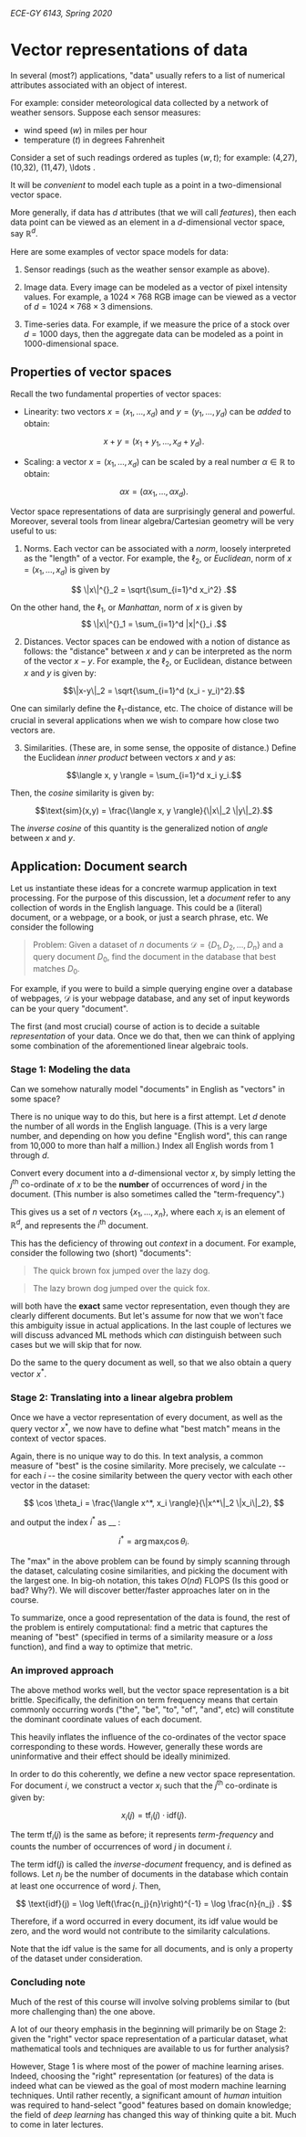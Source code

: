 _ECE-GY 6143, Spring 2020_

# Vector representations of data

In several (most?) applications, "data" usually refers to a list of numerical attributes associated with an object of interest.

For example: consider meteorological data collected by a network of weather sensors. Suppose each sensor measures:

- wind speed ($w$) in miles per hour
- temperature ($t$) in degrees Fahrenheit

Consider a set of such readings ordered as tuples $(w,t)$; for example: (4,27), (10,32), (11,47), \ldots .

It will be *convenient* to model each tuple as a point in a two-dimensional vector space.

More generally, if data has $d$ attributes (that we will call *features*), then each data point can be viewed as an element in a $d$-dimensional vector space, say $\mathbb{R}^d$.

Here are some examples of vector space models for data:

  1. Sensor readings (such as the weather sensor example as above).

  2. Image data. Every image can be modeled as a vector of pixel intensity values. For example, a $1024 \times 768$ RGB image can be viewed as a vector of $d = 1024 \times 768 \times 3$ dimensions.

  3. Time-series data. For example, if we measure the price of a stock over $d = 1000$ days, then the aggregate data can be modeled as a point in 1000-dimensional space.

## Properties of vector spaces

Recall the two fundamental properties of vector spaces:

* Linearity: two vectors $x = (x_1, \ldots, x_d)$ and $y = (y_1, \ldots, y_d)$ can be *added* to obtain:

$$x + y = (x_1 + y_1, \ldots, x_d + y_d).$$

* Scaling: a vector $x = (x_1, \ldots, x_d)$ can be scaled by a real number $\alpha \in \mathbb{R}$ to obtain:

$$\alpha x = (\alpha x_1, \ldots, \alpha x_d).$$

Vector space representations of data are surprisingly general and powerful. Moreover, several tools from linear algebra/Cartesian geometry will be very useful to us:

  1. Norms. Each vector can be associated with a *norm*, loosely interpreted as the "length" of a vector. For example, the $\ell_2$, or *Euclidean*, norm of $x = (x_1, \ldots, x_d)$ is given by

  $$ \|x\|^{}_2 = \sqrt{\sum_{i=1}^d x_i^2} .$$

  On the other hand, the $\ell_1$, or *Manhattan*, norm of $x$ is given by
  $$ \|x\|^{}_1 = \sum_{i=1}^d |x|^{}_i .$$

  2. Distances. Vector spaces can be endowed with a notion of distance as follows: the "distance" between $x$ and $y$ can be interpreted as the norm of the vector $x-y$. For example, the $\ell_2$, or Euclidean, distance between $x$ and $y$ is given by:

  $$\|x-y\|_2 = \sqrt{\sum_{i=1}^d (x_i - y_i)^2}.$$

  One can similarly define the $\ell_1$-distance, etc. The choice of distance will be crucial in several applications when we wish to compare how close two vectors are.

  3. Similarities. (These are, in some sense, the opposite of distance.) Define the Euclidean *inner product* between vectors $x$ and $y$ as:

  $$\langle x, y \rangle = \sum_{i=1}^d x_i y_i.$$

  Then, the *cosine* similarity is given by:

  $$\text{sim}(x,y) =  \frac{\langle x, y \rangle}{\|x\|_2 \|y\|_2}.$$

  The _inverse cosine_ of this quantity is the generalized notion of *angle* between $x$ and $y$.

## Application: Document search

Let us instantiate these ideas for a concrete warmup application in text processing. For the purpose of this discussion, let a *document* refer to any collection of words in the English language. This could be a (literal) document, or a webpage, or a book, or just a search phrase, etc. We consider the following

> Problem: Given a dataset of $n$ documents $\mathcal{D} = \{D_1, D_2, \ldots, D_n\}$ and a query document $D_0$, find the document in the database that best matches $D_0$.

For example, if you were to build a simple querying engine over a database of webpages, $\mathcal{D}$ is your webpage database, and any set of input keywords can be your query "document".

The first (and most crucial) course of action is to decide a suitable *representation* of your data. Once we do that, then we can think of applying some combination of the aforementioned linear algebraic tools.

### Stage 1: Modeling the data

Can we somehow naturally model "documents" in English as "vectors" in some space?

There is no unique way to do this, but here is a first attempt. Let $d$ denote the number of all words in the English language. (This is a very large number, and depending on how you define "English word", this can range from 10,000 to more than half a million.) Index all English words from 1 through $d$.

Convert every document into a $d$-dimensional vector $x$, by simply letting the $j^\textrm{th}$ co-ordinate of $x$ to be the **number** of occurrences of word $j$ in the document. (This number is also sometimes called the "term-frequency".)

This gives us a set of $n$ vectors $\{x_1, \ldots, x_n\}$, where each $x_i$ is an element of $\mathbb{R}^d$, and represents the $i^\textrm{th}$ document.

This has the deficiency of throwing out *context* in a document. For example, consider the following two (short) "documents":

> The quick brown fox jumped over the lazy dog.

> The lazy brown dog jumped over the quick fox.

will both have the **exact** same vector representation, even though they are clearly different documents. But let's assume for now that we won't face this ambiguity issue in actual applications. In the last couple of lectures we will discuss advanced ML methods which *can* distinguish between such cases but we will skip that for now.

Do the same to the query document as well, so that we also obtain a query vector $x^*$.

### Stage 2: Translating into a linear algebra problem

Once we have a vector representation of every document, as well as the query vector $x^*$, we now have to define what "best match" means in the context of vector spaces.

Again, there is no unique way to do this. In text analysis, a common measure of "best" is the cosine similarity. More precisely, we calculate -- for each $i$ -- the cosine similarity between the query vector with each other vector in the dataset:

$$
\cos \theta_i = \frac{\langle x^*, x_i \rangle}{\|x^*\|_2 \|x_i\|_2},
$$

and output the index $i^*$ as __ :

$$
i^* = \arg \max_i \cos \theta_i .
$$

The "max" in the above problem can be found by simply scanning through the dataset, calculating cosine similarities, and picking the document with the largest one. In big-oh notation, this takes $O(nd)$ FLOPS (Is this good or bad? Why?). We will discover better/faster approaches later on in the course.

To summarize, once a good representation of the data is found, the rest of the problem is entirely computational: find a metric that captures the meaning of "best" (specified in terms of a similarity measure or a *loss* function), and find a way to optimize that metric.

### An improved approach

The above method works well, but the vector space representation is a bit brittle. Specifically, the definition on term frequency means that certain commonly occurring words ("the", "be", "to", "of", "and", etc) will constitute the dominant coordinate values of each document.

This heavily inflates the influence of the co-ordinates of the vector space corresponding to these words. However, generally these words are uninformative and their effect should be ideally minimized.

In order to do this coherently, we define a new vector space representation. For document $i$, we construct a vector $x_i$ such that the $j^\textrm{th}$ co-ordinate is given by:

$$
x_i(j) = \text{tf}_i (j) \cdot \text{idf}(j).
$$

The term $\text{tf}_i (j)$ is the same as before; it represents *term-frequency* and counts the number of occurrences of word $j$ in document $i$.

The term $\text{idf}(j)$ is called the *inverse-document* frequency, and is defined as follows. Let $n_j$ be the number of documents in the database which contain at least one occurrence of word $j$. Then,

$$
\text{idf}(j) = \log \left(\frac{n_j}{n}\right)^{-1} = \log \frac{n}{n_j} .
$$

Therefore, if a word occurred in every document, its idf value would be zero, and the word would not contribute to the similarity calculations.

Note that the idf value is the same for all documents, and is only a property of the dataset under consideration.

### Concluding note

Much of the rest of this course will involve solving problems similar to (but more challenging than) the one above.

A lot of our theory emphasis in the beginning will primarily be on Stage 2: given the "right" vector space representation of a particular dataset, what mathematical tools and techniques are available to us for further analysis?

However, Stage 1 is where most of the power of machine learning arises. Indeed, choosing the "right" representation (or features) of the data is indeed what can be viewed as the goal of most modern machine learning techniques. Until rather recently, a significant amount of *human* intuition was required to hand-select "good" features based on domain knowledge; the field of *deep learning* has changed this way of thinking quite a bit. Much to come in later lectures.
